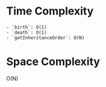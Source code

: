 # Time Complexity
    - `birth`: O(1)
    - `death`: O(1)
    - `getInheritanceOrder`: O(N)
# Space Complexity
O(N)
##